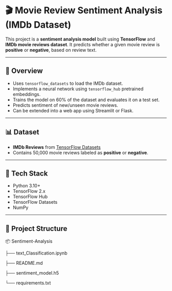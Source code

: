 # 🎬 Movie Review Sentiment Analysis (IMDb Dataset)

This project is a **sentiment analysis model** built using **TensorFlow** and **IMDb movie reviews dataset**. It predicts whether a given movie review is **positive** or **negative**, based on review text.

---

## 📌 Overview

- Uses `tensorflow_datasets` to load the IMDb dataset.
- Implements a neural network using `tensorflow_hub` pretrained embeddings.
- Trains the model on 60% of the dataset and evaluates it on a test set.
- Predicts sentiment of new/unseen movie reviews.
- Can be extended into a web app using Streamlit or Flask.

---

## 📊 Dataset

- **IMDb Reviews** from [TensorFlow Datasets](https://www.tensorflow.org/datasets/catalog/imdb_reviews)
- Contains 50,000 movie reviews labeled as **positive** or **negative**.

---

## 🚀 Tech Stack

- Python 3.10+
- TensorFlow 2.x
- TensorFlow Hub
- TensorFlow Datasets
- NumPy

---

## 📁 Project Structure

📦 Sentiment-Analysis

├── text_Classification.ipynb 

├── README.md 

├── sentiment_model.h5

└── requirements.txt 



